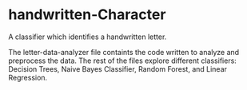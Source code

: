 # handwritten-Character
A classifier which identifies a handwritten letter.

The letter-data-analyzer file containts the code written to analyze and preprocess the data. 
The rest of the files explore different classifiers: Decision Trees, Naive Bayes Classifier, Random Forest, and Linear Regression.
